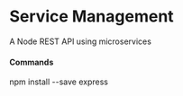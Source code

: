 # Service Management 

A Node REST API using microservices

#### Commands

npm install --save express
